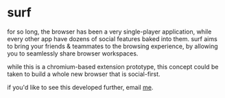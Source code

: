 # surf

for so long, the browser has been a very single-player application, while every other app have dozens of social features baked into them. surf aims to bring your friends & teammates to the browsing experience, by allowing you to seamlessly share browser workspaces. 

while this is a chromium-based extension prototype, this concept could be taken to build a whole new browser that is social-first. 

if you'd like to see this developed further, email [me](mailto:tanmai.kalisipudi@gmail.com).
